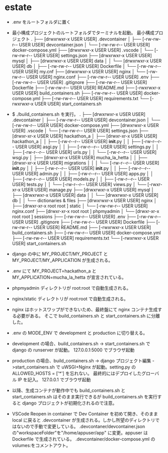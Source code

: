 # estate

- .env をルートフォルダに置く

- 最小構成プロジェクトのルートフォルダでターミナルを起動。
  最小構成プロジェクト
  .
  ├── [drwxrwxr-x USER USER] .devcontainer
  │ ├── [-rw-rw-r-- USER USER] devcontainer.json
  │ └── [-rw-rw-r-- USER USER] docker-compose.yml
  ├── [drwxrwxr-x USER USER] .vscode
  │ └── [-rw-rw-r-- USER USER] settings.json
  ├── [drwxrwxr-x USER USER] mysql
  │ ├── [drwxrwxr-x USER USER] data
  │ │ └── [drwxrwxr-x USER USER] db
  │ ├── [-rw-rw-r-- USER USER] Dockerfile
  │ └── [-rw-rw-r-- USER USER] my.cnf
  ├── [drwxrwxr-x USER USER] nginx
  │ └── [-rw-rw-r-- USER USER] nginx.conf
  ├── [-rw-rw-r-- USER USER] .env
  ├── [-rw-rw-r-- USER USER] .gitignore
  ├── [-rw-rw-r-- USER USER] Dockerfile
  ├── [-rw-rw-r-- USER USER] README.md
  ├── [-rwxrwxr-x USER USER] build_containers.sh
  ├── [-rw-rw-r-- USER USER] docker-compose.yml
  ├── [-rw-rw-r-- USER USER] requirements.txt
  └── [-rwxrwxr-x USER USER] start_containers.sh
- $ ./build_containers.sh を実行。
  .
  ├── [drwxrwxr-x USER USER] .devcontainer
  │ ├── [-rw-rw-r-- USER USER] devcontainer.json
  │ └── [-rw-rw-r-- USER USER] docker-compose.yml
  ├── [drwxrwxr-x USER USER] .vscode
  │ └── [-rw-rw-r-- USER USER] settings.json
  ├── [drwxr-xr-x USER USER] hackathon_a
  │ ├── [drwxr-xr-x USER USER] hackathon_a
  │ │ ├── [-rw-r--r-- USER USER] **init**.py
  │ │ ├── [-rw-r--r-- USER USER] asgi.py
  │ │ ├── [-rw-r--r-- USER USER] settings.py
  │ │ ├── [-rw-r--r-- USER USER] urls.py
  │ │ └── [-rw-r--r-- USER USER] wsgi.py
  │ ├── [drwxr-xr-x USER USER] mucha_la_hetta
  │ │ ├── [drwxr-xr-x USER USER] migrations
  │ │ │ └── [-rw-r--r-- USER USER] **init**.py
  │ │ ├── [-rw-r--r-- USER USER] **init**.py
  │ │ ├── [-rw-r--r-- USER USER] admin.py
  │ │ ├── [-rw-r--r-- USER USER] apps.py
  │ │ ├── [-rw-r--r-- USER USER] models.py
  │ │ ├── [-rw-r--r-- USER USER] tests.py
  │ │ └── [-rw-r--r-- USER USER] views.py
  │ └── [-rwxr-xr-x USER USER] manage.py
  ├── [drwxrwxr-x USER USER] mysql
  │ ├── [drwxrwxr-x USER USER] data
  │ │ └── [drwxrwxr-x USER USER] db
  │ │ └── dictionaries & files
  ├── [drwxrwxr-x USER USER] nginx
  │ ├── [drwxr-xr-x root root ] static
  │ └── [-rw-rw-r-- USER USER] nginx.conf
  ├── [drwxr-xr-x root root ] phpmyadmin
  │ └── [drwxr-xr-x root root ] sessions
  ├── [-rw-rw-r-- USER USER] .env
  ├── [-rw-rw-r-- USER USER] .gitignore
  ├── [-rw-rw-r-- USER USER] Dockerfile
  ├── [-rw-rw-r-- USER USER] README.md
  ├── [-rwxrwxr-x USER USER] build_containers.sh
  ├── [-rw-rw-r-- USER USER] docker-compose.yml
  ├── [-rw-rw-r-- USER USER] requirements.txt
  └── [-rwxrwxr-x USER USER] start_containers.sh

- django の中に MY_PROJECT/MY_PROJECT と MY_PROJECT/MY_APPLICATION が生成される。
- .env にて MY_PROJECT=hackathon_a と MY_APPLICATION=mucha_la_hetta が宣言されている。
- phpmyadmin ディレクトリが root:root で自動生成される。
- nginx/static ディレクトリが root:root で自動生成される。
- nginx はホットスワップができないため、最終盤にて nginx コンテナ生成する必要がある。
  そこで build_containers.sh と start_containers.sh に分離した。
- .env の MODE_ENV で development と production に切り替える。
- development の場合、build_containers.sh -> start_containers.sh で django の runserver が起動。
  127.0.0.1:5000 でブラウザ起動
- production の場合、build_containers.sh -> django プロジェクト編集 ->start_containers.sh で
  uWSGI+Nginx が起動。setting.py の ALLOWED_HOSTS = ['*'] を忘れない。
  最終的にはデプロイしたグローバル IP を記入。
  127.0.0.1 でブラウザ起動
- 以降、生成コンテナが動作中でも build_containers.sh と start_containers.sh はそのまま実行できるが
  build_containers.sh を実行すると django プロジェクトが初期化されるので注意。

- VSCode Reopen in container で Dev Container を初めて開き、そのまま local に戻ると
  .devcontainer が生成される。しかし所望のディレクトリではないので手動で変更している。
  .devcontaner/devcontainer.json の"workspaceFolder"を"/home/appuser/app" に変更。appuser は Dockerfile で生成されている。
  .devcontainer/docker-compose.yml の volumes:をコメントアウト。
